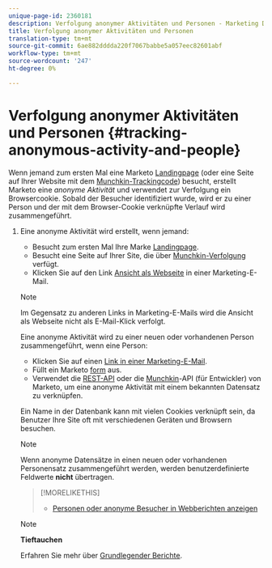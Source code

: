 ```yaml
---
unique-page-id: 2360181
description: Verfolgung anonymer Aktivitäten und Personen - Marketing Docs - Produktdokumentation
title: Verfolgung anonymer Aktivitäten und Personen
translation-type: tm+mt
source-git-commit: 6ae882dddda220f7067babbe5a057eec82601abf
workflow-type: tm+mt
source-wordcount: '247'
ht-degree: 0%

---
```



# Verfolgung anonymer Aktivitäten und Personen {#tracking-anonymous-activity-and-people}

Wenn jemand zum ersten Mal eine Marketo [Landingpage](../../../../product-docs/demand-generation/landing-pages/free-form-landing-pages/create-a-free-form-landing-page.md) (oder eine Seite auf Ihrer Website mit dem [Munchkin-Trackingcode](../../../../product-docs/administration/additional-integrations/add-munchkin-tracking-code-to-your-website.md)) besucht, erstellt Marketo eine *anonyme* *Aktivität* und verwendet zur Verfolgung ein Browsercookie. Sobald der Besucher identifiziert wurde, wird er zu einer Person und der mit dem Browser-Cookie verknüpfte Verlauf wird zusammengeführt.

1. Eine anonyme Aktivität wird erstellt, wenn jemand:

   * Besucht zum ersten Mal Ihre Marke [Landingpage](../../../../product-docs/demand-generation/landing-pages/free-form-landing-pages/create-a-free-form-landing-page.md).
   * Besucht eine Seite auf Ihrer Site, die über [Munchkin-Verfolgung](../../../../product-docs/administration/additional-integrations/add-munchkin-tracking-code-to-your-website.md) verfügt.
   * Klicken Sie auf den Link [Ansicht als Webseite](../../../../product-docs/email-marketing/general/functions-in-the-editor/add-a-view-as-web-page-link-to-an-email.md) in einer Marketing-E-Mail.

   >[!NOTE]
   >
   >Im Gegensatz zu anderen Links in Marketing-E-Mails wird die Ansicht als Webseite nicht als E-Mail-Klick verfolgt.

   Eine anonyme Aktivität wird zu einer neuen oder vorhandenen Person zusammengeführt, wenn eine Person:

   * Klicken Sie auf einen [Link in einer Marketing-E-Mail](../../../../product-docs/email-marketing/general/using-tokens/add-tokens-to-an-email-link.md).
   * Füllt ein Marketo [form](https://docs.marketo.com/display/docs/forms) aus.
   * Verwendet die [REST-API](https://developers.marketo.com/rest-api/lead-database/leads/) oder die [Munchkin](https://developers.marketo.com/documentation/websites/lead-tracking-munchkin-js/)-API (für Entwickler) von Marketo, um eine anonyme Aktivität mit einem bekannten Datensatz zu verknüpfen.

   Ein Name in der Datenbank kann mit vielen Cookies verknüpft sein, da Benutzer Ihre Site oft mit verschiedenen Geräten und Browsern besuchen.

   >[!NOTE]
   >
   >Wenn anonyme Datensätze in einen neuen oder vorhandenen Personensatz zusammengeführt werden, werden benutzerdefinierte Feldwerte **nicht** übertragen.

   >[!MORELIKETHIS]
   >
   >
   >    
   >    
   >    * [Personen oder anonyme Besucher in Webberichten anzeigen](display-people-or-anonymous-visitors-in-web-reports.md)


   >[!NOTE]
   >
   >**Tieftauchen**
   >
   >
   >Erfahren Sie mehr über [Grundlegender Berichte](https://docs.marketo.com/display/docs/basic+reporting).

